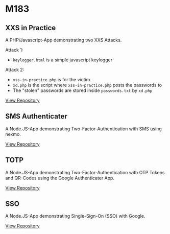 # M183

## XXS in Practice

A PHP/Javascript-App demonstrating two XXS Attacks. 

Attack 1:
- `keylogger.html` is a simple javascript keylogger

Attack 2:

- `xss-in-practice.php` is for the victim.
- `xd.php` is the script where `xss-in-practice.php` posts the passwords to
- The "stolen" passwords are stored inside `passwords.txt` by `xd.php`

[View Repository](https://github.com/devlukas/m183/tree/master/xss-in-practice)

## SMS Authenticater

A Node.JS-App demonstrating Two-Factor-Authentication with SMS using nexmo.

[View Repository](https://github.com/devlukas/m183/tree/master/sms-authenicater)

## TOTP

A Node.JS-App demonstrating Two-Factor-Authentication with OTP Tokens and QR-Codes using the Google Authenticater App.

[View Repository](https://github.com/devlukas/m183/tree/master/totp)

## SSO

A Node.JS-App demonstrating Single-Sign-On (SSO) with Google.

[View Repository](https://github.com/devlukas/m183/tree/master/sso)